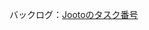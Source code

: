 <!-- 下記の"Jootoのタスク番号", "JootoのタスクURL"を記入してください -->

バックログ：[Jootoのタスク番号](JootoのタスクURL)

<!-- 例： [123](https://app.jooto.com/boards#456789?task_id=11235813&organization_id=235711) -->
